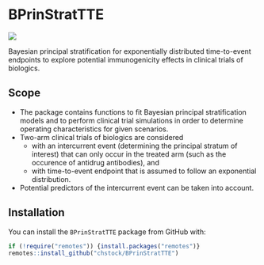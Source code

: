 
<!-- README.md is generated from README.Rmd. Please edit that file -->

# BPrinStratTTE

<!-- badges: start -->

[![](https://img.shields.io/badge/lifecycle-experimental-orange.svg)](https://lifecycle.r-lib.org/articles/stages.html#experimental)
<!-- badges: end -->

Bayesian principal stratification for exponentially distributed
time-to-event endpoints to explore potential immunogenicity effects in
clinical trials of biologics.

## Scope

- The package contains functions to fit Bayesian principal
  stratification models and to perform clinical trial simulations in
  order to determine operating characteristics for given scenarios.
- Two-arm clinical trials of biologics are considered
  - with an intercurrent event (determining the principal stratum of
    interest) that can only occur in the treated arm (such as the
    occurence of antidrug antibodies), and
  - with time-to-event endpoint that is assumed to follow an exponential
    distribution.
- Potential predictors of the intercurrent event can be taken into
  account.

## Installation

You can install the `BPrinStratTTE` package from GitHub with:

``` r
if (!require("remotes")) {install.packages("remotes")}
remotes::install_github("chstock/BPrinStratTTE")
```
